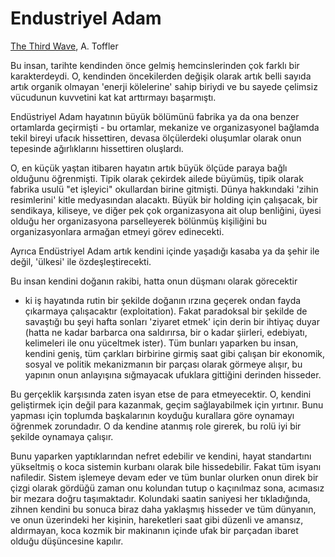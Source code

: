# Endustriyel Adam

[The Third Wave](../../../en/2008/03/industrial-man-toffler.md), A. Toffler

Bu insan, tarihte kendinden önce gelmiş hemcinslerinden çok farklı bir
karakterdeydi. O, kendinden öncekilerden değişik olarak artık belli
sayıda artık organik olmayan 'enerji kölelerine' sahip biriydi ve bu
sayede çelimsiz vücudunun kuvvetini kat kat arttırmayı başarmıştı.

Endüstriyel Adam hayatının büyük bölümünü fabrika ya da ona benzer
ortamlarda geçirmişti - bu ortamlar, mekanize ve organizasyonel
bağlamda tekil bireyi ufacık hissettiren, devasa ölçülerdeki oluşumlar
olarak onun tepesinde ağırlıklarını hissettiren oluşlardı.

O, en küçük yaştan itibaren hayatın artık büyük ölçüde paraya bağlı
olduğunu öğrenmişti. Tipik olarak çekirdek ailede büyümüş, tipik
olarak fabrika usulü "et işleyici" okullardan birine gitmişti. Dünya
hakkındaki 'zihin resimlerini' kitle medyasından alacaktı. Büyük bir
holding için çalışacak, bir sendikaya, kiliseye, ve diğer pek çok
organizasyona ait olup benliğini, üyesi olduğu her organizasyona
parselleyerek bölünmüş kişiliğini bu organizasyonlara armağan etmeyi
görev edinecekti.

Ayrıca Endüstriyel Adam artık kendini içinde yaşadığı kasaba ya da
şehir ile değil, 'ülkesi' ile özdeşleştirecekti.

Bu insan kendini doğanın rakibi, hatta onun düşmanı olarak görecektir
- ki iş hayatında rutin bir şekilde doğanın ırzına geçerek ondan fayda
çıkarmaya çalışacaktır (exploitation). Fakat paradoksal bir şekilde de
savaştığı bu şeyi hafta sonları 'ziyaret etmek' için derin bir ihtiyaç
duyar (hatta ne kadar barbarca ona saldırırsa, bir o kadar şiirleri,
edebiyatı, kelimeleri ile onu yüceltmek ister). Tüm bunları yaparken
bu insan, kendini geniş, tüm çarkları birbirine girmiş saat gibi
çalışan bir ekonomik, sosyal ve politik mekanizmanın bir parçası
olarak görmeye alışır, bu yapının onun anlayışına sığmayacak ufuklara
gittiğini derinden hisseder.

Bu gerçeklik karşısında zaten isyan etse de para etmeyecektir. O,
kendini geliştirmek için değil para kazanmak, geçim sağlayabilmek için
yırtınır. Bunu yapması için toplumda başkalarının koyduğu kurallara
göre oynamayı öğrenmek zorundadır. O da kendine atanmış role girerek,
bu rolü iyi bir şekilde oynamaya çalışır.

Bunu yaparken yaptıklarından nefret edebilir ve kendini, hayat
standartını yükseltmiş o koca sistemin kurbanı olarak bile
hissedebilir. Fakat tüm isyanı nafiledir. Sistem işlemeye devam eder
ve tüm bunlar olurken onun direk bir çizgi olarak gördüğü zaman onu
kolundan tutup o kaçınılmaz sona, acımasız bir mezara doğru
taşımaktadır. Kolundaki saatin saniyesi her tıkladığında, zihnen
kendini bu sonuca biraz daha yaklaşmış hisseder ve tüm dünyanın, ve
onun üzerindeki her kişinin, hareketleri saat gibi düzenli ve amansız,
aldırmayan, koca kozmik bir makinanın içinde ufak bir parçadan ibaret
olduğu düşüncesine kapılır.

